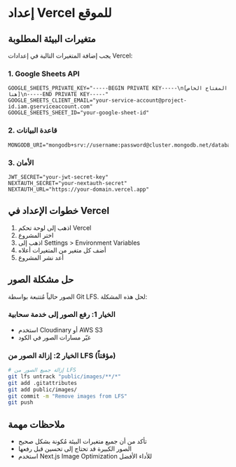 # إعداد Vercel للموقع

## متغيرات البيئة المطلوبة

يجب إضافة المتغيرات التالية في إعدادات Vercel:

### 1. Google Sheets API
```
GOOGLE_SHEETS_PRIVATE_KEY="-----BEGIN PRIVATE KEY-----\n[المفتاح الخاص هنا]\n-----END PRIVATE KEY-----"
GOOGLE_SHEETS_CLIENT_EMAIL="your-service-account@project-id.iam.gserviceaccount.com"
GOOGLE_SHEETS_SHEET_ID="your-google-sheet-id"
```

### 2. قاعدة البيانات
```
MONGODB_URI="mongodb+srv://username:password@cluster.mongodb.net/database"
```

### 3. الأمان
```
JWT_SECRET="your-jwt-secret-key"
NEXTAUTH_SECRET="your-nextauth-secret"
NEXTAUTH_URL="https://your-domain.vercel.app"
```

## خطوات الإعداد في Vercel

1. اذهب إلى لوحة تحكم Vercel
2. اختر المشروع
3. اذهب إلى Settings > Environment Variables
4. أضف كل متغير من المتغيرات أعلاه
5. أعد نشر المشروع

## حل مشكلة الصور

الصور حالياً مُتتبعة بواسطة Git LFS. لحل هذه المشكلة:

### الخيار 1: رفع الصور إلى خدمة سحابية
- استخدم Cloudinary أو AWS S3
- غيّر مسارات الصور في الكود

### الخيار 2: إزالة الصور من LFS (مؤقتاً)
```bash
# إزالة جميع الصور من LFS
git lfs untrack "public/images/**/*"
git add .gitattributes
git add public/images/
git commit -m "Remove images from LFS"
git push
```

## ملاحظات مهمة

- تأكد من أن جميع متغيرات البيئة مُكونة بشكل صحيح
- الصور الكبيرة قد تحتاج إلى تحسين قبل رفعها
- استخدم Next.js Image Optimization للأداء الأفضل